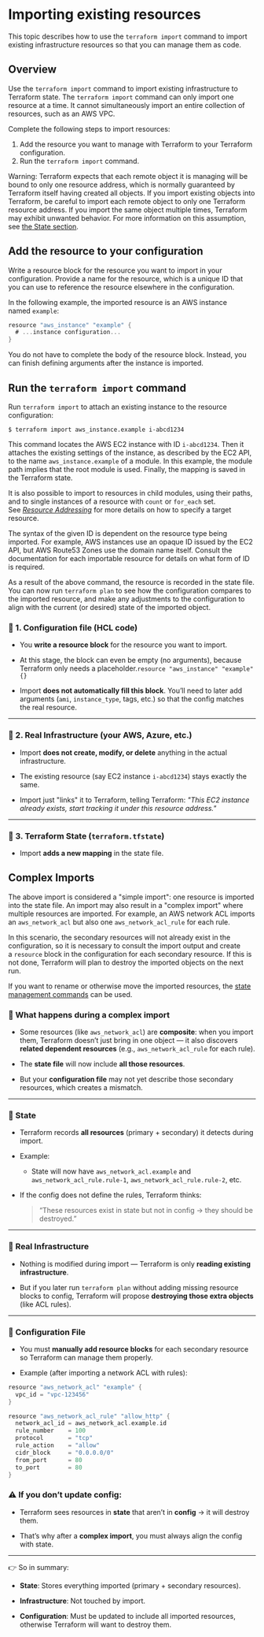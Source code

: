 # Importing existing resources

This topic describes how to use the `terraform import` command to import existing infrastructure resources so that you can manage them as code.

## Overview

Use the `terraform import` command to import existing infrastructure to Terraform state. The `terraform import` command can only import one resource at a time. It cannot simultaneously import an entire collection of resources, such as an AWS VPC.

Complete the following steps to import resources:

1. Add the resource you want to manage with Terraform to your Terraform configuration.
2. Run the `terraform import` command.

Warning: Terraform expects that each remote object it is managing will be bound to only one resource address, which is normally guaranteed by Terraform itself having created all objects. If you import existing objects into Terraform, be careful to import each remote object to only one Terraform resource address. If you import the same object multiple times, Terraform may exhibit unwanted behavior. For more information on this assumption, see [the State section](https://developer.hashicorp.com/terraform/language/state).

## Add the resource to your configuration

Write a resource block for the resource you want to import in your configuration. Provide a name for the resource, which is a unique ID that you can use to reference the resource elsewhere in the configuration.

In the following example, the imported resource is an AWS instance named `example`:

```Go
resource "aws_instance" "example" {
  # ...instance configuration...
}
```

You do not have to complete the body of the resource block. Instead, you can finish defining arguments after the instance is imported.

## Run the `terraform import` command

Run `terraform import` to attach an existing instance to the resource configuration:

```
$ terraform import aws_instance.example i-abcd1234
```

This command locates the AWS EC2 instance with ID `i-abcd1234`. Then it attaches the existing settings of the instance, as described by the EC2 API, to the name `aws_instance.example` of a module. In this example, the module path implies that the root module is used. Finally, the mapping is saved in the Terraform state.

It is also possible to import to resources in child modules, using their paths, and to single instances of a resource with `count` or `for_each` set. See [_Resource Addressing_](https://developer.hashicorp.com/terraform/cli/state/resource-addressing) for more details on how to specify a target resource.

The syntax of the given ID is dependent on the resource type being imported. For example, AWS instances use an opaque ID issued by the EC2 API, but AWS Route53 Zones use the domain name itself. Consult the documentation for each importable resource for details on what form of ID is required.

As a result of the above command, the resource is recorded in the state file. You can now run `terraform plan` to see how the configuration compares to the imported resource, and make any adjustments to the configuration to align with the current (or desired) state of the imported object.

### 🔹 1. Configuration file (HCL code)

- You **write a resource block** for the resource you want to import.
    
- At this stage, the block can even be empty (no arguments), because Terraform only needs a placeholder.`resource "aws_instance" "example" {}`
- Import **does not automatically fill this block**. You’ll need to later add arguments (`ami`, `instance_type`, tags, etc.) so that the config matches the real resource.
    

---

### 🔹 2. Real Infrastructure (your AWS, Azure, etc.)

- Import **does not create, modify, or delete** anything in the actual infrastructure.
    
- The existing resource (say EC2 instance `i-abcd1234`) stays exactly the same.
    
- Import just "links" it to Terraform, telling Terraform: _"This EC2 instance already exists, start tracking it under this resource address."_
    

---

### 🔹 3. Terraform State (`terraform.tfstate`)

- Import **adds a new mapping** in the state file.

## Complex Imports

The above import is considered a "simple import": one resource is imported into the state file. An import may also result in a "complex import" where multiple resources are imported. For example, an AWS network ACL imports an `aws_network_acl` but also one `aws_network_acl_rule` for each rule.

In this scenario, the secondary resources will not already exist in the configuration, so it is necessary to consult the import output and create a `resource` block in the configuration for each secondary resource. If this is not done, Terraform will plan to destroy the imported objects on the next run.

If you want to rename or otherwise move the imported resources, the [state management commands](https://developer.hashicorp.com/terraform/cli/commands/state) can be used.

### 🔹 What happens during a **complex import**

- Some resources (like `aws_network_acl`) are **composite**: when you import them, Terraform doesn’t just bring in one object — it also discovers **related dependent resources** (e.g., `aws_network_acl_rule` for each rule).
    
- The **state file** will now include **all those resources**.
    
- But your **configuration file** may not yet describe those secondary resources, which creates a mismatch.
    

---

### 🔹 State

- Terraform records **all resources** (primary + secondary) it detects during import.
    
- Example:
    
    - State will now have `aws_network_acl.example` and `aws_network_acl_rule.rule-1`, `aws_network_acl_rule.rule-2`, etc.
        
- If the config does not define the rules, Terraform thinks:
    
    > “These resources exist in state but not in config → they should be destroyed.”
    

---

### 🔹 Real Infrastructure

- Nothing is modified during import — Terraform is only **reading existing infrastructure**.
    
- But if you later run `terraform plan` without adding missing resource blocks to config, Terraform will propose **destroying those extra objects** (like ACL rules).
    

---

### 🔹 Configuration File

- You must **manually add resource blocks** for each secondary resource so Terraform can manage them properly.
    
- Example (after importing a network ACL with rules):

```Go
resource "aws_network_acl" "example" {
  vpc_id = "vpc-123456"
}

resource "aws_network_acl_rule" "allow_http" {
  network_acl_id = aws_network_acl.example.id
  rule_number    = 100
  protocol       = "tcp"
  rule_action    = "allow"
  cidr_block     = "0.0.0.0/0"
  from_port      = 80
  to_port        = 80
}
```

### ⚠️ If you don’t update config:

- Terraform sees resources in **state** that aren’t in **config** → it will destroy them.
    
- That’s why after a **complex import**, you must always align the config with state.
    

---

👉 So in summary:

- **State**: Stores everything imported (primary + secondary resources).
    
- **Infrastructure**: Not touched by import.
    
- **Configuration**: Must be updated to include all imported resources, otherwise Terraform will want to destroy them.